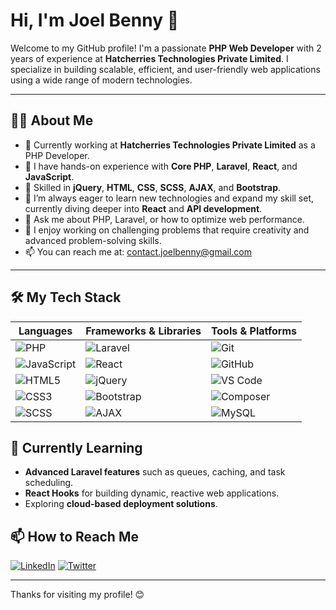 # Hi, I'm Joel Benny 👋

Welcome to my GitHub profile! I'm a passionate **PHP Web Developer** with 2 years of experience at **Hatcherries Technologies Private Limited**. I specialize in building scalable, efficient, and user-friendly web applications using a wide range of modern technologies.

---

## 🧑‍💻 About Me

- 💼 Currently working at **Hatcherries Technologies Private Limited** as a PHP Developer.
- 🔧 I have hands-on experience with **Core PHP**, **Laravel**, **React**, and **JavaScript**.
- 🔄 Skilled in **jQuery**, **HTML**, **CSS**, **SCSS**, **AJAX**, and **Bootstrap**.
- 🌱 I’m always eager to learn new technologies and expand my skill set, currently diving deeper into **React** and **API development**.
- 💬 Ask me about PHP, Laravel, or how to optimize web performance.
- 🎯 I enjoy working on challenging problems that require creativity and advanced problem-solving skills.
- 📫 You can reach me at: contact.joelbenny@gmail.com

---

## 🛠️ My Tech Stack

| **Languages**         | **Frameworks & Libraries**   | **Tools & Platforms** |
|-----------------------|------------------------------|-----------------------|
| ![PHP](https://img.shields.io/badge/-PHP-777BB4?style=flat&logo=php&logoColor=white) | ![Laravel](https://img.shields.io/badge/-Laravel-FF2D20?style=flat&logo=laravel&logoColor=white) | ![Git](https://img.shields.io/badge/-Git-F05032?style=flat&logo=git&logoColor=white) |
| ![JavaScript](https://img.shields.io/badge/-JavaScript-F7DF1E?style=flat&logo=javascript&logoColor=black) | ![React](https://img.shields.io/badge/-React-61DAFB?style=flat&logo=react&logoColor=black) | ![GitHub](https://img.shields.io/badge/-GitHub-181717?style=flat&logo=github) |
| ![HTML5](https://img.shields.io/badge/-HTML5-E34F26?style=flat&logo=html5&logoColor=white) | ![jQuery](https://img.shields.io/badge/-jQuery-0769AD?style=flat&logo=jquery&logoColor=white) | ![VS Code](https://img.shields.io/badge/-VS%20Code-007ACC?style=flat&logo=visual-studio-code&logoColor=white) |
| ![CSS3](https://img.shields.io/badge/-CSS3-1572B6?style=flat&logo=css3&logoColor=white) | ![Bootstrap](https://img.shields.io/badge/-Bootstrap-7952B3?style=flat&logo=bootstrap&logoColor=white) | ![Composer](https://img.shields.io/badge/-Composer-885630?style=flat&logo=composer&logoColor=white) |
| ![SCSS](https://img.shields.io/badge/-SCSS-C6538C?style=flat&logo=sass&logoColor=white) | ![AJAX](https://img.shields.io/badge/-AJAX-007ACC?style=flat) | ![MySQL](https://img.shields.io/badge/-MySQL-4479A1?style=flat&logo=mysql&logoColor=white) |

## 🌱 Currently Learning

- **Advanced Laravel features** such as queues, caching, and task scheduling.
- **React Hooks** for building dynamic, reactive web applications.
- Exploring **cloud-based deployment solutions**.


## 📫 How to Reach Me

[![LinkedIn](https://img.shields.io/badge/-LinkedIn-0A66C2?style=flat&logo=linkedin&logoColor=white)](https://www.linkedin.com/in/joel-benny-a68691220) 
[![Twitter](https://img.shields.io/badge/-Instagram-1DA1F2?style=flat&logo=instagram&logoColor=white)](https://www.instagram.com/___joel___._/) 

---

Thanks for visiting my profile! 😊
